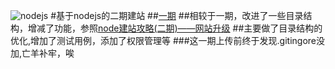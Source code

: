 ![nodejs](http://img5.imgtn.bdimg.com/it/u=335731144,2559013675&fm=21&gp=0.jpg)
#基于nodejs的二期建站
##[一期](https://github.com/jijiwuming/imitate-bilibili)
##相较于一期，改进了一些目录结构，增减了功能，参照[node建站攻略(二期)——网站升级](http://www.imooc.com/learn/197)
##主要做了目录结构的优化,增加了测试用例，添加了权限管理等
###这一期上传前终于发现.gitingore没加,亡羊补牢，唉
